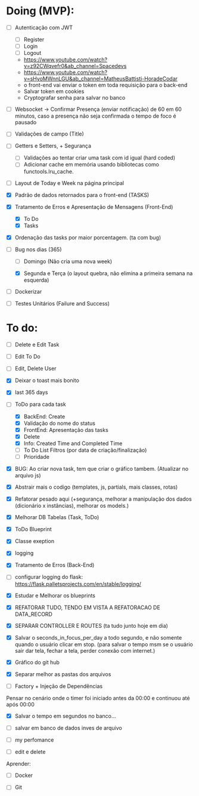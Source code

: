 # Doing (MVP):

- [ ] Autenticação com JWT
    - [ ] Register
    - [ ] Login
    - [ ] Logout
    - https://www.youtube.com/watch?v=z92CWqvefr0&ab_channel=Spacedevs
    - https://www.youtube.com/watch?v=sHyoMWnnLGU&ab_channel=MatheusBattisti-HoradeCodar
    - o front-end vai enviar o token em toda requisição para o back-end
    - Salvar token em cookies
    - Cryptografar senha para salvar no banco
- [ ] Websocket -> Confirmar Presença (enviar notificação) de 60 em 60 minutos, caso a presença não seja confirmada o tempo de foco é pausado
- [ ] Validações de campo (Title)
- [ ] Getters e Setters, + Segurança
    - [ ] Validações ao tentar criar uma task com id igual (hard coded)
    - [ ] Adicionar cache em memória usando bibliotecas como functools.lru_cache.
- [ ] Layout de Today e Week na página principal
- [x] Padrão de dados retornados para o front-end (TASKS)
- [x] Tratamento de Erros e Apresentação de Mensagens (Front-End)
    - [x] To Do
    - [x] Tasks
- [x] Ordenação das tasks por maior porcentagem. (ta com bug)
- [ ] Bug nos dias (365)
    - [ ] Domingo (Não cria uma nova week)
    - [x] Segunda e Terça (o layout quebra, não elimina a primeira semana na esquerda)


- [ ] Dockerizar
- [ ] Testes Unitários (Failure and Success)




# To do:

- [ ] Delete e Edit Task
- [ ] Edit To Do
- [ ] Edit, Delete User


- [x] Deixar o toast mais bonito
- [x] last 365 days
- [ ] ToDo para cada task
    - [x] BackEnd: Create
    - [x] Validação do nome do status
    - [x] FrontEnd: Apresentação das tasks
    - [x] Delete
    - [x] Info: Created Time and Completed Time
    - [ ] To Do List Filtros (por data de criação/finalização)
    - [ ] Prioridade
- [x] BUG: Ao criar nova task, tem que criar o gráfico tambem. (Atualizar no arquivo js)
- [x] Abstrair mais o codigo (templates, js, partials, mais classes, rotas)
- [x] Refatorar pesado aqui (+segurança, melhorar a manipulação dos dados (dicionário x instâncias), melhorar os models.)
- [x] Melhorar DB Tabelas (Task, ToDo)
- [x] ToDo Blueprint
- [x] Classe exeption
- [x] logging
- [x] Tratamento de Erros (Back-End)
- [ ] configurar logging do flask: https://flask.palletsprojects.com/en/stable/logging/
- [x] Estudar e Melhorar os blueprints
- [x] REFATORAR TUDO, TENDO EM VISTA A REFATORACAO DE DATA_RECORD 
- [x] SEPARAR CONTROLLER E ROUTES (ta tudo junto hoje em dia)
- [x] Salvar o seconds_in_focus_per_day a todo segundo, e não somente quando o usuário clicar em stop. (para salvar o tempo msm se o usuário sair dar tela, fechar a tela, perder conexão com internet.)
- [x] Gráfico do git hub
- [x] Separar melhor as pastas dos arquivos 
- [ ] Factory + Injeção de Dependências

Pensar no cenário onde o timer foi iniciado antes da 00:00 e continuou até após 00:00

- [x] Salvar o tempo em segundos no banco...
- [ ] salvar em banco de dados inves de arquivo
- [ ] my perfomance
- [ ] edit e delete


Aprender:

- [ ] Docker
- [ ] Git


